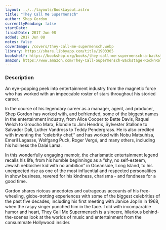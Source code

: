 ```yaml
---
layout: ../../layouts/BookLayout.astro
title: "They Call Me Supermensch"
author: Shep Gordon
currentlyReading: false
startDate: 
finishDate: 2017 Jun 08
added: 2017 Jun 08
notes: false
coverImage: /covers/they-call-me-supermensch.webp
library: https://share.libbyapp.com/title/1903305
bookshelf: https://bookshop.org/books/they-call-me-supermensch-a-backstage-pass-to-the-amazing-worlds-of-film-food-and-rock-n-roll/9780062355966
amazon: https://www.amazon.com/They-Call-Supermensch-Backstage-RocknRoll-ebook/dp/B00MMFN8QY
---
```


### Description
An eye-popping peek into entertainment industry from the magnetic force who has worked with an impeccable roster of stars throughout his storied career.

In the course of his legendary career as a manager, agent, and producer, Shep Gordon has worked with, and befriended, some of the biggest names in the entertainment industry, from Alice Cooper to Bette Davis, Raquel Welch to Groucho Marx, Blondie to Jimi Hendrix, Sylvester Stallone to Salvador Dali, Luther Vandross to Teddy Pendergrass. He is also credited with inventing the “celebrity chef,” and has worked with Nobu Matsuhisa, Emeril Lagasse, Wolfgang Puck, Roger Vergé, and many others, including his holiness the Dalai Lama.

In this wonderfully engaging memoir, the charismatic entertainment legend recalls his life, from his humble beginnings as a “shy, no self-esteem, Jewish nebbisher kid with no ambition” in Oceanside, Long Island, to his unexpected rise as one of the most influential and respected personalities in show business, revered for his kindness, charisma - and fondness for a good time.

Gordon shares riotous anecdotes and outrageous accounts of his free-wheeling, globe-trotting experiences with some of the biggest celebrities of the past five decades, including his first meeting with Janice Joplin in 1968, when the raspy singer punched him in the face. Told with incomparable humor and heart, They Call Me Supermensch is a sincere, hilarious behind-the-scenes look at the worlds of music and entertainment from the consummate Hollywood insider.

<!-- ### Notes & Highlights -->
